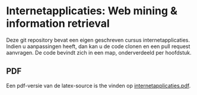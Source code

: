 # Internetapplicaties: Web mining & information retrieval
Deze git repository bevat een eigen geschreven cursus internetapplicaties.
Indien u aanpassingen heeft, dan kan u de code clonen en een pull request aanvragen.
De code bevindt zich in een map, onderverdeeld per hoofdstuk.

## PDF
Een pdf-versie van de latex-source is the vinden op [internetapplicaties.pdf](internetapplicaties.pdf).
